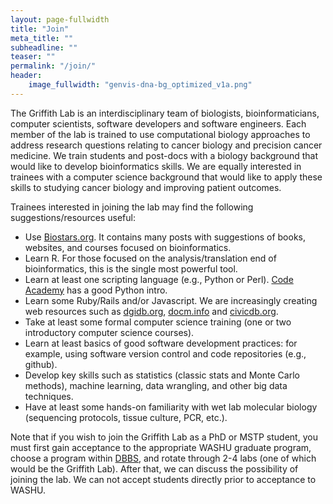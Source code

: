 ```yaml
---
layout: page-fullwidth
title: "Join"
meta_title: ""
subheadline: ""
teaser: ""
permalink: "/join/"
header:
    image_fullwidth: "genvis-dna-bg_optimized_v1a.png"
---
```


The Griffith Lab is an interdisciplinary team of biologists, bioinformaticians, computer scientists, software developers and software engineers. Each member of the lab is trained to use computational biology approaches to address research questions relating to cancer biology and precision cancer medicine. We train students and post-docs with a biology background that would like to develop bioinformatics skills. We are equally interested in trainees with a computer science background that would like to apply these skills to studying cancer biology and improving patient outcomes.

Trainees interested in joining the lab may find the following suggestions/resources useful:

* Use [Biostars.org](https://www.biostars.org/). It contains many posts with suggestions of books, websites, and courses focused on bioinformatics.
* Learn R. For those focused on the analysis/translation end of bioinformatics, this is the single most powerful tool.
* Learn at least one scripting language (e.g., Python or Perl). [Code Academy](https://www.codecademy.com/catalog/language/python) has a good Python intro.
* Learn some Ruby/Rails and/or Javascript. We are increasingly creating web resources such as [dgidb.org](http://dgidb.org/), [docm.info](http://docm.info/) and [civicdb.org](https://civicdb.org/home).
* Take at least some formal computer science training (one or two introductory computer science courses).
* Learn at least basics of good software development practices: for example, using software version control and code repositories (e.g., github).
* Develop key skills such as statistics (classic stats and Monte Carlo methods), machine learning, data wrangling, and other big data techniques.
* Have at least some hands-on familiarity with wet lab molecular biology (sequencing protocols, tissue culture, PCR, etc.).

Note that if you wish to join the Griffith Lab as a PhD or MSTP student, you must first gain acceptance to the appropriate WASHU graduate program, choose a program within [DBBS](http://dbbs.wustl.edu/Pages/index.aspx), and rotate through 2-4 labs (one of which would be the Griffith Lab). After that, we can discuss the possibility of joining the lab. We can not accept students directly prior to acceptance to WASHU.

